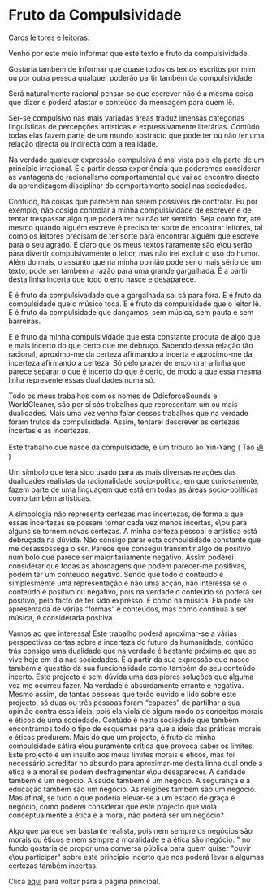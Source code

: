 # Fruto da Compulsividade

Caros leitores e leitoras:

Venho por este meio informar que este texto é fruto da compulsividade.

Gostaria também de informar que quase todos os textos escritos por mim ou por outra pessoa qualquer poderão partir também da compulsividade.

Será naturalmente racional pensar-se que escrever não é a mesma coisa que dizer e poderá afastar o conteúdo da mensagem para quem lê.

Ser-se compulsivo nas mais variadas áreas traduz imensas categorias linguísticas de percepções artisticas e expressivamente literárias. Contúdo todas elas fazem parte de um mundo abstracto que pode ter ou não ter uma relação directa ou indirecta com a realidade.

Na verdade qualquer expressão compulsiva é mal vista pois ela parte de um princípio irracional. É a partir dessa experiência que poderemos considerar as vantagens do racionalismo comportamental que vai ao encontro directo da aprendizagem disciplinar do comportamento social nas sociedades.

Contúdo, há coisas que parecem não serem possíveis de controlar.  Eu por exemplo, não cosigo controlar a minha compulsividade de escrever e de tentar trespassar algo que poderá ter ou não ter sentido. Seja como for, até mesmo quando alguém escreve é preciso ter sorte de encontrar leitores, tal como os leitores precisam de ter sorte para encontrar alguém que escreve para o seu agrado. É claro que os meus textos raramente são e\ou serão para divertir compulsivamente o leitor, mas não irei excluir o uso do humor. Além do mais, o assunto que na minha opinião pode ser o mais sério de um texto, pode ser também a razão para uma grande gargalhada. É a partir desta linha incerta que todo o erro nasce e desaparece.

E é fruto da compulsivadade que a gargalhada sai cá para fora.
E é fruto da compulsidade que o músico toca.
E é fruto da compulsidade que o leitor lê.
E é fruto da compulsidade que dançamos, sem música, sem pauta e sem barreiras.

E é fruto da minha compulsividade que esta constante procura de algo que é mais incerto do que certo que me debruço. Sabendo dessa relação tão racional, aproximo-me da certeza afirmando a incerta e aproximo-me da incerteza afirmando a certeza. Só pelo prazer de encontrar a linha que parece separar o que é incerto do que é certo, de modo a que essa mesma linha represente essas dualidades numa só.

Todo os meus trabalhos com os nomes de OdicforceSounds e WorldCleaner, são por sí sós trabalhos que representam um ou mais dualidades. Mais uma vez venho falar desses trabalhos que na verdade foram frutos da compulsidade. Assim, tentarei descrever as certezas incertas e as incertezas.

Este trabalho que nasce da compulsidade, é um tributo ao Yin-Yang ( Tao 道 )

Um símbolo que terá sido usado para as mais diversas relações das dualidades realistas da racionalidade socio-política, em que curiosamente, fazem parte de uma linguagem que está em todas as áreas socio-políticas como também artisticas.

A símbologia não representa certezas mas incertezas, de forma a que essas incertezas se possam tornar cada vez menos incertas, e\ou para alguns se tornem novas certezas. A minha certeza pessoal e artistica está debruçada na dúvida. Não consigo parar esta compulsidade constante que me desassossega o ser. Parece que consegui transmitir algo de positivo num bolo que parece ser maioritariamente negativo. Assim poderei considerar que todas as abordagens que podem parecer-me positivas, podem ter um conteúdo negativo. Sendo que todo o conteúdo é simplesmente uma representação e não uma acção, não interessa se o conteúdo é positivo ou negativo, pois na verdade o conteúdo só poderá ser positivo, pelo facto de ter sido expresso. É como na música. Ela pode ser apresentada de várias “formas” e conteúdos, mas como continua a ser música, é considerada positiva.

Vamos ao que interessa!
Este trabalho poderá aproximar-se a várias perspectivas certas sobre a incerteza do futuro da humanidade, contúdo trás consigo uma dualidade que na verdade é bastante próxima ao que se vive hoje em dia nas sociedades. É a partir da sua expressão que nasce também a questão da sua funcionalidade como também do seu conteúdo incerto. Este projecto é sem dúvida uma das piores soluções que alguma vez me ocurreu fazer. Na verdade é absurdamente errante e negativa. Mesmo assim, de tantas pessoas que terão ouvido e lido sobre este projecto, só duas ou três pessoas foram “capazes” de partilhar a sua opinião contra essa ideia, pois ela viola de algum modo os conceitos morais e éticos de uma sociedade. Contúdo é nesta sociedade que também encontramos todo o tipo de esquemas para que a ideia das práticas morais e éticas predurem. Mais do que um projecto, é fruto da minha compulsidade sátira e\ou puramente crítica que provoca saber os limites. Este projecto é um insulto aos meus limites morais e éticos, mas foi necessário acreditar no absurdo para aproximar-me desta linha dual onde a ética e a moral se podem desfragmentar e\ou desaparecer. A caridade também é um negócio. A saúde também é um negócio. A segurança e a educação também são um negócio. As religiões também são um negócio. Mas afinal, se tudo o que poderia elevar-se a um estado de graça é negócio, como poderei considerar que este projecto que viola conceptualmente a ética e a moral, não poderá ser um negócio?

Algo que parece ser bastante realista, pois nem sempre os negócios são  morais ou éticos e nem sempre a moralidade e a ética são negócio. " no  fundo gostaria de propor uma conversa pública para quem quiser "ouvir  e\ou participar" sobre este princípio incerto que nos poderá levar a  algumas certezas também incertas.

Clica [aqui](../README.md) para voltar para a página principal.
